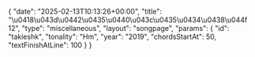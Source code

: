 {
    "date": "2025-02-13T10:13:26+00:00",
    "title": "\u0418\u043d\u0442\u0435\u0440\u043c\u0435\u0434\u0438\u044f 12",
    "type": "miscellaneous",
    "layout": "songpage",
    "params": {
        "id": "takieshk",
        "tonality": "Hm",
        "year": "2019",
        "chordsStartAt": 50,
        "textFinishAtLine": 100
    }
}